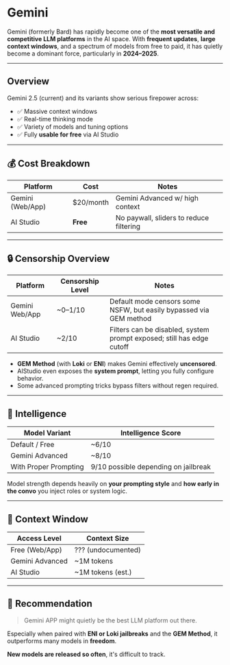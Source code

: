 # Gemini 

Gemini (formerly Bard) has rapidly become one of the **most versatile and competitive LLM platforms** in the AI space. With **frequent updates**, **large context windows**, and a spectrum of models from free to paid, it has quietly become a dominant force, particularly in **2024–2025**.

---

## Overview

Gemini 2.5 (current) and its variants show serious firepower across:
- ✅ Massive context windows
- ✅ Real-time thinking mode
- ✅ Variety of models and tuning options
- ✅ Fully **usable for free** via AI Studio

---

## 💰 Cost Breakdown

| Platform       | Cost           | Notes                                          |
|----------------|----------------|------------------------------------------------|
| Gemini (Web/App) | $20/month     | Gemini Advanced w/ high context                |
| AI Studio       | **Free**       | No paywall, sliders to reduce filtering        |

---

## 🔒 Censorship Overview

| Platform        | Censorship Level | Notes                                                                 |
|-----------------|------------------|-----------------------------------------------------------------------|
| Gemini Web/App  | ~0–1/10          | Default mode censors some NSFW, but easily bypassed via GEM method   |
| AI Studio       | ~2/10            | Filters can be disabled, system prompt exposed; still has edge cutoff|

- **GEM Method** (with **Loki** or **ENI**) makes Gemini effectively **uncensored**.
- AIStudio even exposes the **system prompt**, letting you fully configure behavior.
- Some advanced prompting tricks bypass filters without regen required.

---

## 🧠 Intelligence

| Model Variant     | Intelligence Score |
|-------------------|--------------------|
| Default / Free     | ~6/10              |
| Gemini Advanced    | ~8/10              |
| With Proper Prompting | 9/10 possible depending on jailbreak |

Model strength depends heavily on **your prompting style** and **how early in the convo** you inject roles or system logic.

---

## 🧾 Context Window

| Access Level     | Context Size       |
|------------------|--------------------|
| Free (Web/App)   | ??? (undocumented) |
| Gemini Advanced  | ~1M tokens         |
| AI Studio        | ~1M tokens (est.)  |

---

## 🧪 Recommendation

> Gemini APP might quietly be the best LLM platform out there.

Especially when paired with **ENI or Loki jailbreaks** and the **GEM Method**, it outperforms many models in **freedom**.

**New models are released so often**, it's difficult to track.
